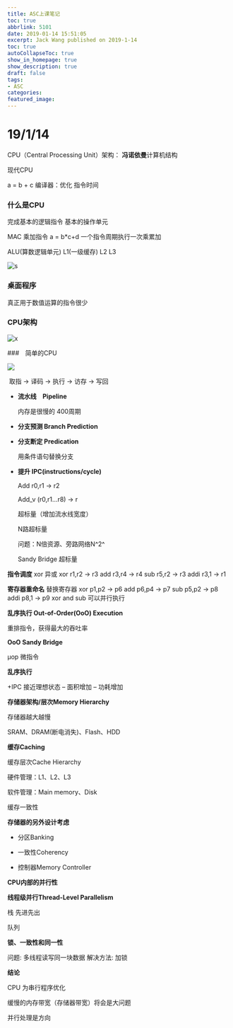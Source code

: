 ```yaml
---
title: ASC上课笔记
toc: true
abbrlink: 5101
date: 2019-01-14 15:51:05
excerpt: Jack Wang published on 2019-1-14
toc: true
autoCollapseToc: true
show_in_homepage: true
show_description: true
draft: false
tags:
- ASC
categories:
featured_image:
---
```

# 19/1/14

CPU（Central Processing Unit）架构：  **冯诺依曼**计算机结构
<!-- more -->
现代CPU 



a = b + c  编译器：优化  指令时间

### 什么是CPU

完成基本的逻辑指令          基本的操作单元  

MAC 乘加指令   a = b*c+d  一个指令周期执行一次乘累加



ALU(算数逻辑单元)   L1(一级缓存)     L2    L3



![s](https://i.loli.net/2019/01/14/5c3beedc4f991.png)

### 桌面程序

真正用于数值运算的指令很少



### CPU架构

![x](https://i.loli.net/2019/01/14/5c3bf11987047.jpg)



###　简单的CPU

![](https://i.loli.net/2019/01/14/5c3bf1c1452f9.png)

​                                                          取指 → 译码 → 执行 → 访存 → 写回

* **流水线　Pipeline**

  内存是很慢的 400周期

* **分支预测 Branch Prediction**

* **分支断定 Predication**

  用条件语句替换分支

* **提升 IPC(instructions/cycle)**

  Add r0,r1 -> r2

  Add_v (r0,r1...r8) -> r 

  超标量（增加流水线宽度）

  N路超标量

  问题：N倍资源、旁路网络N^2^

  

   Sandy Bridge 超标量

**指令调度**
xor 异或
xor r1,r2 -> r3
add r3,r4 -> r4
sub r5,r2 -> r3
addi r3,1 -> r1

**寄存器重命名**  替换寄存器
xor p1,p2 -> p6
add p6,p4 -> p7
sub p5,p2 -> p8
addi p8,1 -> p9
xor and sub 可以并行执行



**乱序执行 Out-of-Order(OoO) Execution**

重排指令，获得最大的吞吐率

**OoO Sandy Bridge**

μop 微指令

**乱序执行**

+IPC 接近理想状态
– 面积增加
– 功耗增加

**存储器架构/层次Memory Hierarchy**

存储器越大越慢

SRAM、DRAM(断电消失)、Flash、HDD

**缓存Caching**

缓存层次Cache Hierarchy

硬件管理：L1、L2、L3

软件管理：Main memory、Disk

缓存一致性

**存储器的另外设计考虑**

* 分区Banking

* 一致性Coherency

* 控制器Memory Controller

**CPU内部的并行性**



**线程级并行Thread-Level Parallelism**

栈 先进先出

队列 

**锁、一致性和同一性**

问题: 多线程读写同一块数据
解决方法: 加锁



**结论**

CPU 为串行程序优化

缓慢的内存带宽（存储器带宽）将会是大问题

并行处理是方向

